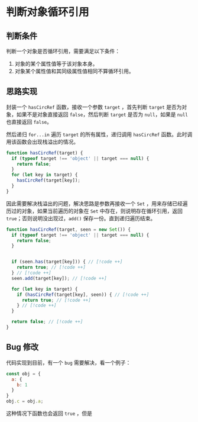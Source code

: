 # 判断对象循环引用

## 判断条件

判断一个对象是否循环引用，需要满足以下条件：

1. 对象的某个属性值等于该对象本身。
2. 对象某个属性值和其同级属性值相同不算循环引用。

## 思路实现

封装一个 `hasCircRef` 函数，接收一个参数 `target` ，首先判断 `target` 是否为对象，如果不是对象直接返回 `false`，然后判断 `target` 是否为 `null`，如果是 `null` 也直接返回 `false`。

然后递归 `for...in` 遍历 `target` 的所有属性，递归调用 `hasCircRef` 函数。此时调用该函数会出现栈溢出的情况。

```js
function hasCircRef(target) {
  if (typeof target !== 'object' || target === null) {
    return false;
  }
  for (let key in target) {
    hasCircRef(target[key]);
  }
}
```

因此需要解决栈溢出的问题，解决思路是参数再接收一个 `Set` ，用来存储已经遍历过的对象，如果当前遍历的对象在 `Set` 中存在，则说明存在循环引用，返回 `true`；否则说明没出现过，`add()` 保存一份。直到递归遍历结束。

```js
function hasCircRef(target, seen = new Set()) {
  if (typeof target !== 'object' || target === null) {
    return false;
  }


  if (seen.has(target[key])) { // [!code ++]
    return true; // [!code ++]
  } // [!code ++]
  seen.add(target[key]); // [!code ++]

  for (let key in target) {
    if (hasCircRef(target[key], seen)) { // [!code ++]
      return true; // [!code ++]
    } // [!code ++]
  }

  return false; // [!code ++]
}
```

## Bug 修改

代码实现到目前，有一个 `bug` 需要解决，看一个例子：

```js
const obj = {
  a: {
    b: 1
  }
}
obj.c = obj.a;
```

这种情况下函数也会返回 `true` ，但是